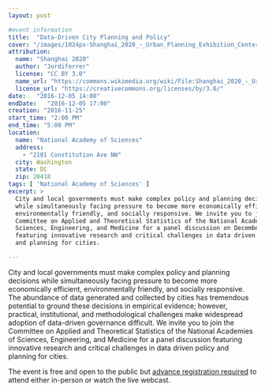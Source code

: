 ```yaml
---
layout: post

#event information
title:  "Data-Driven City Planning and Policy"
cover: "/images/1024px-Shanghai_2020_-_Urban_Planning_Exhibition_Center.jpg"
attribution:
  name: "Shanghai 2020"
  author: "Jordiferrer"
  license: "CC BY 3.0"
  name_url: "https://commons.wikimedia.org/wiki/File:Shanghai_2020_-_Urban_Planning_Exhibition_Center_-_02.JPG"
  license_url: "https://creativecommons.org/licenses/by/3.0/"
date:   "2016-12-05 14:00"
endDate:   "2016-12-05 17:00"
creation: "2016-11-25"
start_time: "2:00 PM"
end_time: "5:00 PM"
location:
  name: "National Academy of Sciences"
  address:
    - "2101 Constitution Ave NW"
  city: Washington
  state: DC
  zip: 20418
tags: [ 'National Academy of Sciences' ]
excerpt: >
  City and local governments must make complex policy and planning decisions
  while simultaneously facing pressure to become more economically efficient,
  environmentally friendly, and socially responsive. We invite you to join the
  Committee on Applied and Theoretical Statistics of the National Academies of
  Sciences, Engineering, and Medicine for a panel discussion on December 5
  featuring innovative research and critical challenges in data driven policy
  and planning for cities.

---
```


City and local governments must make complex policy and planning decisions while
simultaneously facing pressure to become more economically efficient,
environmentally friendly, and socially responsive. The abundance of data
generated and collected by cities has tremendous potential to ground these
decisions in empirical evidence; however, practical, institutional, and
methodological challenges make widespread adoption of data-driven governance
difficult. We invite you to join the Committee on Applied and Theoretical
Statistics of the National Academies of Sciences, Engineering, and Medicine for
a panel discussion featuring innovative research and critical challenges in data
driven policy and planning for cities.

The event is free and open to the public but [advance registration
required](https://www.eventbrite.com/e/data-driven-city-planning-policy-registration-29031961378)
to attend either in-person or watch the live webcast.
